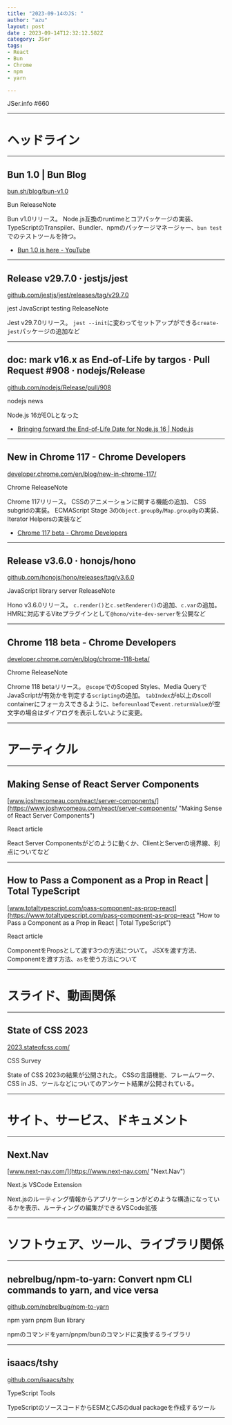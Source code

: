 ```yaml
---
title: "2023-09-14のJS: "
author: "azu"
layout: post
date : 2023-09-14T12:32:12.582Z
category: JSer
tags:
- React
- Bun
- Chrome
- npm
- yarn

---
```


JSer.info #660

----

<h1 class="site-genre">ヘッドライン</h1>

----

## Bun 1.0 | Bun Blog
[bun.sh/blog/bun-v1.0](https://bun.sh/blog/bun-v1.0 "Bun 1.0 | Bun Blog")
<p class="jser-tags jser-tag-icon"><span class="jser-tag">Bun</span> <span class="jser-tag">ReleaseNote</span></p>

Bun v1.0リリース。
Node.js互換のruntimeとコアパッケージの実装、TypeScriptのTranspiler、Bundler、npmのパッケージマネージャー、`bun test`でのテストツールを持つ。

- [Bun 1.0 is here - YouTube](https://www.youtube.com/watch?v=BsnCpESUEqM "Bun 1.0 is here - YouTube")

----

## Release v29.7.0 · jestjs/jest
[github.com/jestjs/jest/releases/tag/v29.7.0](https://github.com/jestjs/jest/releases/tag/v29.7.0 "Release v29.7.0 · jestjs/jest")
<p class="jser-tags jser-tag-icon"><span class="jser-tag">jest</span> <span class="jser-tag">JavaScript</span> <span class="jser-tag">testing</span> <span class="jser-tag">ReleaseNote</span></p>

Jest v29.7.0リリース。
`jest --init`に変わってセットアップができる`create-jest`パッケージの追加など


----

## doc: mark v16.x as End-of-Life by targos · Pull Request #908 · nodejs/Release
[github.com/nodejs/Release/pull/908](https://github.com/nodejs/Release/pull/908 "doc: mark v16.x as End-of-Life by targos · Pull Request #908 · nodejs/Release")
<p class="jser-tags jser-tag-icon"><span class="jser-tag">nodejs</span> <span class="jser-tag">news</span></p>

Node.js 16がEOLとなった

- [Bringing forward the End-of-Life Date for Node.js 16 | Node.js](https://nodejs.org/en/blog/announcements/nodejs16-eol "Bringing forward the End-of-Life Date for Node.js 16 | Node.js")

----

## New in Chrome 117 - Chrome Developers
[developer.chrome.com/en/blog/new-in-chrome-117/](https://developer.chrome.com/en/blog/new-in-chrome-117/ "New in Chrome 117 - Chrome Developers")
<p class="jser-tags jser-tag-icon"><span class="jser-tag">Chrome</span> <span class="jser-tag">ReleaseNote</span></p>

Chrome 117リリース。
CSSのアニメーションに関する機能の追加、
CSS subgridの実装。
ECMAScript Stage 3の`Object.groupBy`/`Map.groupBy`の実装、Iterator Helpersの実装など

- [Chrome 117 beta - Chrome Developers](https://developer.chrome.com/en/blog/chrome-117-beta/ "Chrome 117 beta - Chrome Developers")

----

## Release v3.6.0 · honojs/hono
[github.com/honojs/hono/releases/tag/v3.6.0](https://github.com/honojs/hono/releases/tag/v3.6.0 "Release v3.6.0 · honojs/hono")
<p class="jser-tags jser-tag-icon"><span class="jser-tag">JavaScript</span> <span class="jser-tag">library</span> <span class="jser-tag">server</span> <span class="jser-tag">ReleaseNote</span></p>

Hono v3.6.0リリース。
`c.render()`と`c.setRenderer()`の追加、`c.var`の追加。
HMRに対応するViteプラグインとして`@hono/vite-dev-server`を公開など


----

## Chrome 118 beta - Chrome Developers
[developer.chrome.com/en/blog/chrome-118-beta/](https://developer.chrome.com/en/blog/chrome-118-beta/ "Chrome 118 beta - Chrome Developers")
<p class="jser-tags jser-tag-icon"><span class="jser-tag">Chrome</span> <span class="jser-tag">ReleaseNote</span></p>

Chrome 118 betaリリース。
`@scope`でのScoped Styles、Media QueryでJavaScriptが有効かを判定する`scripting`の追加。
`tabIndex`が`0`以上のscoll containerにフォーカスできるように、`beforeunload`で`event.returnValue`が空文字の場合はダイアログを表示しないように変更。


----
<h1 class="site-genre">アーティクル</h1>

----

## Making Sense of React Server Components
[www.joshwcomeau.com/react/server-components/](https://www.joshwcomeau.com/react/server-components/ "Making Sense of React Server Components")
<p class="jser-tags jser-tag-icon"><span class="jser-tag">React</span> <span class="jser-tag">article</span></p>

React Server Componentsがどのように動くか、ClientとServerの境界線、利点についてなど


----

## How to Pass a Component as a Prop in React | Total TypeScript
[www.totaltypescript.com/pass-component-as-prop-react](https://www.totaltypescript.com/pass-component-as-prop-react "How to Pass a Component as a Prop in React | Total TypeScript")
<p class="jser-tags jser-tag-icon"><span class="jser-tag">React</span> <span class="jser-tag">article</span></p>

ComponentをPropsとして渡す3つの方法について。
JSXを渡す方法、Componentを渡す方法、`as`を使う方法について


----
<h1 class="site-genre">スライド、動画関係</h1>

----

## State of CSS 2023
[2023.stateofcss.com/](https://2023.stateofcss.com/ "State of CSS 2023")
<p class="jser-tags jser-tag-icon"><span class="jser-tag">CSS</span> <span class="jser-tag">Survey</span></p>

State of CSS 2023の結果が公開された。
CSSの言語機能、フレームワーク、CSS in JS、ツールなどについてのアンケート結果が公開されている。


----
<h1 class="site-genre">サイト、サービス、ドキュメント</h1>

----

## Next.Nav
[www.next-nav.com/](https://www.next-nav.com/ "Next.Nav")
<p class="jser-tags jser-tag-icon"><span class="jser-tag">Next.js</span> <span class="jser-tag">VSCode</span> <span class="jser-tag">Extension</span></p>

Next.jsのルーティング情報からアプリケーションがどのような構造になっているかを表示、ルーティングの編集ができるVSCode拡張


----
<h1 class="site-genre">ソフトウェア、ツール、ライブラリ関係</h1>

----

## nebrelbug/npm-to-yarn: Convert npm CLI commands to yarn, and vice versa
[github.com/nebrelbug/npm-to-yarn](https://github.com/nebrelbug/npm-to-yarn "nebrelbug/npm-to-yarn: Convert npm CLI commands to yarn, and vice versa")
<p class="jser-tags jser-tag-icon"><span class="jser-tag">npm</span> <span class="jser-tag">yarn</span> <span class="jser-tag">pnpm</span> <span class="jser-tag">Bun</span> <span class="jser-tag">library</span></p>

npmのコマンドをyarn/pnpm/bunのコマンドに変換するライブラリ


----

## isaacs/tshy
[github.com/isaacs/tshy](https://github.com/isaacs/tshy "isaacs/tshy")
<p class="jser-tags jser-tag-icon"><span class="jser-tag">TypeScript</span> <span class="jser-tag">Tools</span></p>

TypeScriptのソースコードからESMとCJSのdual packageを作成するツール


----
